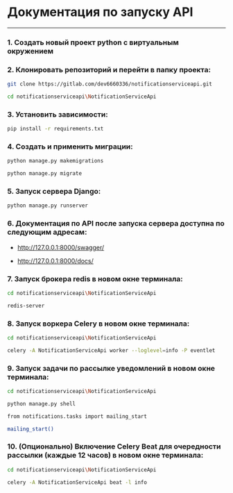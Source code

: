 # Документация по запуску API

***

### 1.	Создать новый проект python с виртуальным окружением

### 2.	Клонировать репозиторий и перейти в папку проекта:

```bash
git clone https://gitlab.com/dev6660336/notificationserviceapi.git
```
```bash
cd notificationserviceapi\NotificationServiceApi
```

### 3.	Установить зависимости:
```bash
pip install -r requirements.txt
```
### 4.	Создать и применить миграции:
```bash
python manage.py makemigrations
```
```bash
python manage.py migrate
```
### 5.	Запуск сервера Django:
```bash
python manage.py runserver
```
### 6. Документация по API после запуска сервера доступна по следующим адресам:

* http://127.0.0.1:8000/swagger/

* http://127.0.0.1:8000/docs/

### 7.	Запуск брокера redis в новом окне терминала:
```bash
cd notificationserviceapi\NotificationServiceApi
```
```bash
redis-server 
```
### 8.	Запуск воркера Celery в новом окне терминала:
```bash
cd notificationserviceapi\NotificationServiceApi
```
```bash
celery -A NotificationServiceApi worker --loglevel=info -P eventlet
```
### 9.	Запуск задачи по рассылке уведомлений в новом окне терминала:
```bash
cd notificationserviceapi\NotificationServiceApi
```
```bash
python manage.py shell
```
```bash
from notifications.tasks import mailing_start
```
```bash
mailing_start()
```
### 10.	(Опционально) Включение Celery Beat для очередности рассылки (каждые 12 часов) в новом окне терминала:
```bash
cd notificationserviceapi\NotificationServiceApi
```
```bash
celery -A NotificationServiceApi beat -l info
```